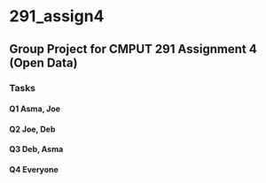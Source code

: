 # 291_assign4
## Group Project for CMPUT 291 Assignment 4 (Open Data)

### Tasks
#### Q1 Asma, Joe
#### Q2 Joe, Deb
#### Q3 Deb, Asma
#### Q4 Everyone

